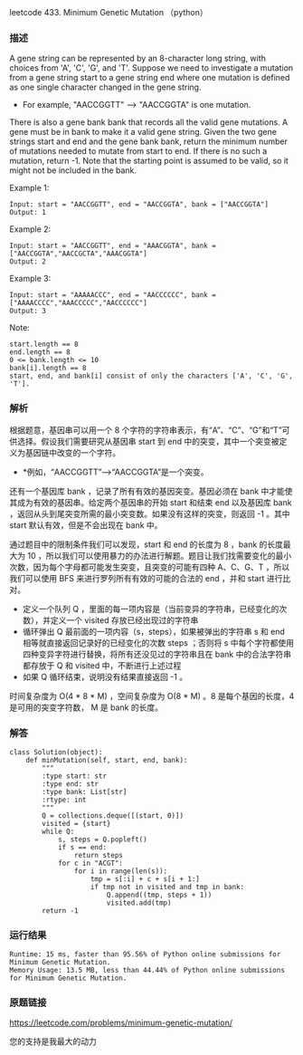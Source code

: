 leetcode 433. Minimum Genetic Mutation （python）




### 描述


A gene string can be represented by an 8-character long string, with choices from 'A', 'C', 'G', and 'T'. Suppose we need to investigate a mutation from a gene string start to a gene string end where one mutation is defined as one single character changed in the gene string.

* For example, "AACCGGTT" --> "AACCGGTA" is one mutation.

There is also a gene bank bank that records all the valid gene mutations. A gene must be in bank to make it a valid gene string. Given the two gene strings start and end and the gene bank bank, return the minimum number of mutations needed to mutate from start to end. If there is no such a mutation, return -1. Note that the starting point is assumed to be valid, so it might not be included in the bank.




Example 1:

	Input: start = "AACCGGTT", end = "AACCGGTA", bank = ["AACCGGTA"]
	Output: 1

	
Example 2:

	Input: start = "AACCGGTT", end = "AAACGGTA", bank = ["AACCGGTA","AACCGCTA","AAACGGTA"]
	Output: 2


Example 3:

	Input: start = "AAAAACCC", end = "AACCCCCC", bank = ["AAAACCCC","AAACCCCC","AACCCCCC"]
	Output: 3



Note:

	start.length == 8
	end.length == 8
	0 <= bank.length <= 10
	bank[i].length == 8
	start, end, and bank[i] consist of only the characters ['A', 'C', 'G', 'T'].


### 解析

根据题意，基因串可以用一个 8 个字符的字符串表示，有“A”、“C”、“G”和“T”可供选择。假设我们需要研究从基因串 start 到 end 中的突变，其中一个突变被定义为基因链中改变的一个字符。

* *例如，“AACCGGTT”-->“AACCGGTA”是一个突变。

还有一个基因库 bank ，记录了所有有效的基因突变。基因必须在 bank 中才能使其成为有效的基因串。给定两个基因串的开始 start 和结束 end 以及基因库 bank ，返回从头到尾突变所需的最小突变数。如果没有这样的突变，则返回 -1 。其中 start 默认有效，但是不会出现在 bank 中。

通过题目中的限制条件我们可以发现，start 和 end 的长度为 8 ，bank 的长度最大为 10 ，所以我们可以使用暴力的办法进行解题。题目让我们找需要变化的最小次数，因为每个字母都可能发生突变，且突变的可能有四种 A、C、G、T ，所以我们可以使用 BFS 来进行罗列所有有效的可能的合法的 end ，并和 start 进行比对。

* 定义一个队列 Q ，里面的每一项内容是（当前变异的字符串，已经变化的次数），并定义一个 visited 存放已经出现过的字符串
* 循环弹出 Q 最前面的一项内容（s，steps），如果被弹出的字符串 s 和 end 相等就直接返回记录好的已经变化的次数 steps ；否则将 s 中每个字符都使用四种变异字符进行替换，将所有还没见过的字符串且在 bank 中的合法字符串都存放于 Q 和 visited 中，不断进行上述过程
* 如果 Q 循环结束，说明没有结果直接返回 -1 。

时间复杂度为 O(4 \* 8 \* M) ，空间复杂度为 O(8 \* M) 。8 是每个基因的长度，4 是可用的突变字符数， M 是 bank 的长度。


### 解答

	class Solution(object):
	    def minMutation(self, start, end, bank):
	        """
	        :type start: str
	        :type end: str
	        :type bank: List[str]
	        :rtype: int
	        """
	        Q = collections.deque([(start, 0)])
	        visited = {start}
	        while Q:
	            s, steps = Q.popleft()
	            if s == end:
	                return steps
	            for c in "ACGT":
	                for i in range(len(s)):
	                    tmp = s[:i] + c + s[i + 1:]
	                    if tmp not in visited and tmp in bank:
	                        Q.append((tmp, steps + 1))
	                        visited.add(tmp)
	        return -1

### 运行结果

	Runtime: 15 ms, faster than 95.56% of Python online submissions for Minimum Genetic Mutation.
	Memory Usage: 13.5 MB, less than 44.44% of Python online submissions for Minimum Genetic Mutation.


### 原题链接

https://leetcode.com/problems/minimum-genetic-mutation/


您的支持是我最大的动力
